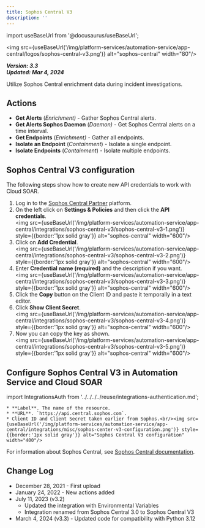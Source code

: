 ```yaml
---
title: Sophos Central V3
description: ''
---
```


import useBaseUrl from '@docusaurus/useBaseUrl';

<img src={useBaseUrl('/img/platform-services/automation-service/app-central/logos/sophos-central-v3.png')} alt="sophos-central" width="80"/>

***Version: 3.3  
Updated: Mar 4, 2024***

Utilize Sophos Central enrichment data during incident investigations.

## Actions

* **Get Alerts** (*Enrichment)* - Gather Sophos Central alerts.
* **Get Alerts Sophos Daemon** (*Daemon)* - Get Sophos Central alerts on a time interval.
* **Get Endpoints** (*Enrichment)* - Gather all endpoints.
* **Isolate an Endpoint** (*Containment*) - Isolate a single endpoint.
* **Isolate Endpoints** (*Containment*) - Isolate multiple endpoints.

## Sophos Central V3 configuration

The following steps show how to create new API credentials to work with Cloud SOAR.

1. Log in to the [Sophos Central Partner](https://central.sophos.com/manage/partner) platform.
1. On the left click on **Settings & Policies** and then click the **API credentials**.<br/><img src={useBaseUrl('/img/platform-services/automation-service/app-central/integrations/sophos-central-v3/sophos-central-v3-1.png')} style={{border:'1px solid gray'}} alt="sophos-central" width="600"/>
1. Click on **Add Credential**. <br/><img src={useBaseUrl('/img/platform-services/automation-service/app-central/integrations/sophos-central-v3/sophos-central-v3-2.png')} style={{border:'1px solid gray'}} alt="sophos-central" width="600"/>
1. Enter **Credential name (required)** and the description if you want.<br/><img src={useBaseUrl('/img/platform-services/automation-service/app-central/integrations/sophos-central-v3/sophos-central-v3-3.png')} style={{border:'1px solid gray'}} alt="sophos-central" width="600"/>
1. Click the **Copy** button on the Client ID and paste it temporally in a text editor.
1. Click **Show Client Secret**.<br/><img src={useBaseUrl('/img/platform-services/automation-service/app-central/integrations/sophos-central-v3/sophos-central-v3-4.png')} style={{border:'1px solid gray'}} alt="sophos-central" width="600"/>
1. Now you can copy the key as shown.<br/><img src={useBaseUrl('/img/platform-services/automation-service/app-central/integrations/sophos-central-v3/sophos-central-v3-5.png')} style={{border:'1px solid gray'}} alt="sophos-central" width="600"/>

## Configure Sophos Central V3 in Automation Service and Cloud SOAR

import IntegrationsAuth from '../../../../reuse/integrations-authentication.md';

<IntegrationsAuth/>

    * **Label**. The name of the resource.
    * **URL**. `https://api.central.sophos.com`.
    * Client ID and Client Secret taken earlier from Sophos.<br/><img src={useBaseUrl('/img/platform-services/automation-service/app-central/integrations/misc/sophos-center-v3-configuration.png')} style={{border:'1px solid gray'}} alt="Sophos Central V3 configuration" width="400"/>

For information about Sophos Central, see [Sophos Central documentation](https://docs.sophos.com/central/customer/help/en-us/index.html).

## Change Log

* December 28, 2021 - First upload
* January 24, 2022 - New actions added
* July 11, 2023 (v3.2)
    + Updated the integration with Environmental Variables
    + Integration renamed from Sophos Central 3.0 to Sophos Central V3
* March 4, 2024 (v3.3) - Updated code for compatibility with Python 3.12
